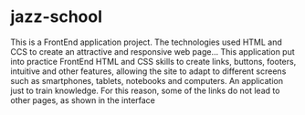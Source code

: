 # jazz-school
This is a FrontEnd application project. The technologies used HTML and CCS to create an attractive
and responsive web page... 
This application put into practice FrontEnd HTML and CSS skills to create links, buttons, footers,
intuitive and other features, allowing the site to adapt to different screens such as smartphones,
tablets, notebooks and computers.
An application just to train knowledge.
For this reason, some of the links do not lead to other pages, as shown in the interface
